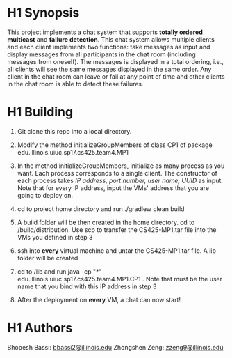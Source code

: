 # H1 Synopsis
This project implements a chat system that supports **totally ordered multicast** and **failure detection**. This chat system allows multiple clients and each client implements two functions: take messages as input and display messages from all participants in the chat room (including messages from oneself). The messages is displayed in a total ordering, i.e., all clients will see the same messages displayed in the same order. Any client in the chat room can leave or fail at any point of time and other clients in the chat room is able to detect these failures.

# H1 Building
1. Git clone this repo into a local directory.

2. Modify the method initializeGroupMembers of class CP1 of package edu.illinois.uiuc.sp17.cs425.team4.MP1

3. In the method initializeGroupMembers, initialize as many process as you want. Each process corresponds to a single client. The constructor of each process takes *IP address, port number, user name, UUID* as input. Note that for every IP address, input the VMs' address that you are going to deploy on.

4. cd to project home directory and run ./gradlew clean build

5. A build folder will be then created in the home directory. cd to /build/distribution. Use scp to transfer the CS425-MP1.tar file into the VMs you defined in step 3

6. ssh into **every** virtual machine and untar the CS425-MP1.tar file. A lib folder will be created

7. cd to /lib and run java -cp "*"  edu.illinois.uiuc.sp17.cs425.team4.MP1.CP1 <name>. Note that <name> must be the user name that you bind with this IP address in step 3 

8. After the deployment on **every** VM, a chat can now start!


# H1 Authors
Bhopesh Bassi: bbassi2@illinois.edu
Zhongshen Zeng: zzeng9@illinois.edu


